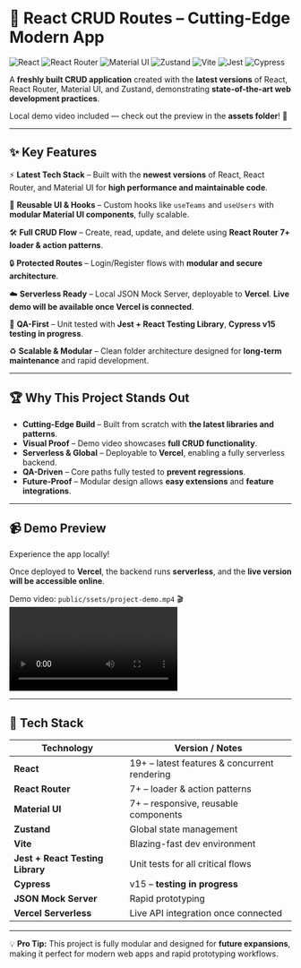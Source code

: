 # 🚀 React CRUD Routes – Cutting-Edge Modern App

![React](https://img.shields.io/badge/React-19+-blue?logo=react)
![React Router](https://img.shields.io/badge/React_Router-7+-red?logo=reactrouter)
![Material UI](https://img.shields.io/badge/Material_UI-7+-purple?logo=material-ui)
![Zustand](https://img.shields.io/badge/Zustand-StateManagement-yellow)
![Vite](https://img.shields.io/badge/Vite-7+-pink?logo=vite)
![Jest](https://img.shields.io/badge/Jest-UnitTests-red?logo=jest)
![Cypress](https://img.shields.io/badge/Cypress-v15-brightgreen)

A **freshly built CRUD application** created with the **latest versions** of React, React Router, Material UI, and Zustand, demonstrating **state-of-the-art web development practices**.

Local demo video included — check out the preview in the **assets folder**! 🎥

---

## ✨ Key Features

⚡ **Latest Tech Stack** – Built with the **newest versions** of React, React Router, and Material UI for **high performance and maintainable code**.

🎨 **Reusable UI & Hooks** – Custom hooks like `useTeams` and `useUsers` with **modular Material UI components**, fully scalable.

🛠 **Full CRUD Flow** – Create, read, update, and delete using **React Router 7+ loader & action patterns**.

🔒 **Protected Routes** – Login/Register flows with **modular and secure architecture**.

☁️ **Serverless Ready** – Local JSON Mock Server, deployable to **Vercel**. **Live demo will be available once Vercel is connected**.

🧪 **QA-First** – Unit tested with **Jest + React Testing Library**, **Cypress v15 testing in progress**.

♻️ **Scalable & Modular** – Clean folder architecture designed for **long-term maintenance** and rapid development.

---

## 🏆 Why This Project Stands Out

- **Cutting-Edge Build** – Built from scratch with **the latest libraries and patterns**.
- **Visual Proof** – Demo video showcases **full CRUD functionality**.
- **Serverless & Global** – Deployable to **Vercel**, enabling a fully serverless backend.
- **QA-Driven** – Core paths fully tested to **prevent regressions**.
- **Future-Proof** – Modular design allows **easy extensions** and **feature integrations**.

---

## 📹 Demo Preview

Experience the app locally!

Once deployed to **Vercel**, the backend runs **serverless**, and the **live version will be accessible online**.

Demo video: `public/ssets/project-demo.mp4` 🎬
![Demo](public/assets/project-demo.mp4)

---

## 📌 Tech Stack

| Technology                       | Version / Notes                              |
| -------------------------------- | -------------------------------------------- |
| **React**                        | 19+ – latest features & concurrent rendering |
| **React Router**                 | 7+ – loader & action patterns                |
| **Material UI**                  | 7+ – responsive, reusable components         |
| **Zustand**                      | Global state management                      |
| **Vite**                         | Blazing-fast dev environment                 |
| **Jest + React Testing Library** | Unit tests for all critical flows            |
| **Cypress**                      | v15 – **testing in progress**                |
| **JSON Mock Server**             | Rapid prototyping                            |
| **Vercel Serverless**            | Live API integration once connected          |

---

💡 **Pro Tip:** This project is fully modular and designed for **future expansions**, making it perfect for modern web apps and rapid prototyping workflows.
